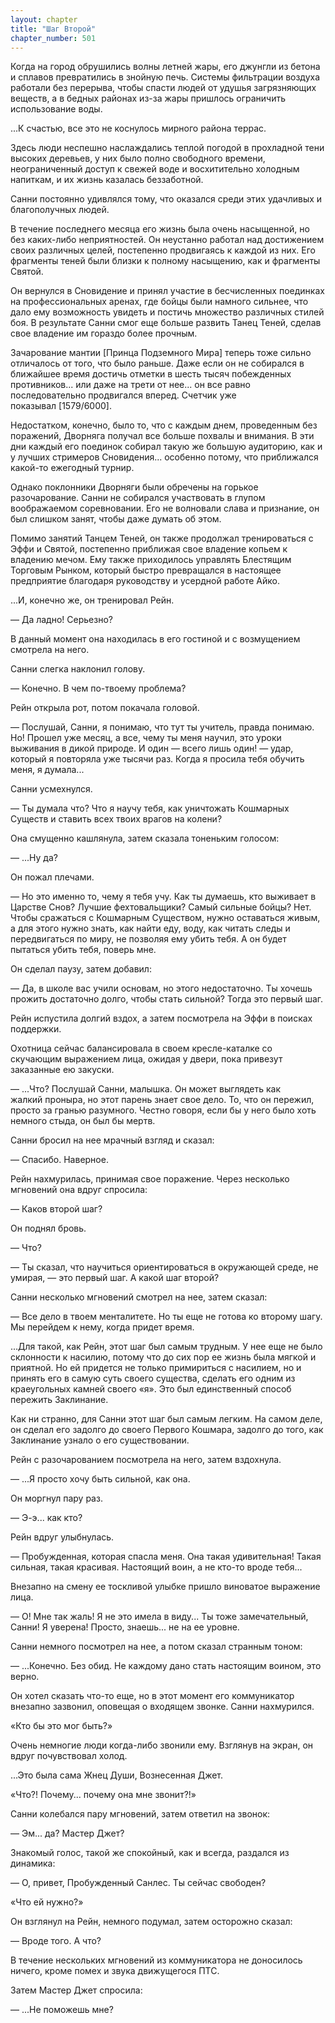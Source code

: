 ```yaml
---
layout: chapter
title: "Шаг Второй"
chapter_number: 501
---
```


Когда на город обрушились волны летней жары, его джунгли из бетона и сплавов превратились в знойную печь. Системы фильтрации воздуха работали без перерыва, чтобы спасти людей от удушья загрязняющих веществ, а в бедных районах из-за жары пришлось ограничить использование воды.

...К счастью, все это не коснулось мирного района террас.

Здесь люди неспешно наслаждались теплой погодой в прохладной тени высоких деревьев, у них было полно свободного времени, неограниченный доступ к свежей воде и восхитительно холодным напиткам, и их жизнь казалась беззаботной.

Санни постоянно удивлялся тому, что оказался среди этих удачливых и благополучных людей.

В течение последнего месяца его жизнь была очень насыщенной, но без каких-либо неприятностей. Он неустанно работал над достижением своих различных целей, постепенно продвигаясь к каждой из них. Его фрагменты теней были близки к полному насыщению, как и фрагменты Святой.

Он вернулся в Сновидение и принял участие в бесчисленных поединках на профессиональных аренах, где бойцы были намного сильнее, что дало ему возможность увидеть и постичь множество различных стилей боя. В результате Санни смог еще больше развить Танец Теней, сделав свое владение им гораздо более прочным.

Зачарование мантии [Принца Подземного Мира] теперь тоже сильно отличалось от того, что было раньше. Даже если он не собирался в ближайшее время достичь отметки в шесть тысяч побежденных противников... или даже на трети от нее... он все равно последовательно продвигался вперед. Счетчик уже показывал [1579/6000].

Недостатком, конечно, было то, что с каждым днем, проведенным без поражений, Дворняга получал все больше похвалы и внимания. В эти дни каждый его поединок собирал такую же большую аудиторию, как и у лучших стримеров Сновидения... особенно потому, что приближался какой-то ежегодный турнир.

Однако поклонники Дворняги были обречены на горькое разочарование. Санни не собирался участвовать в глупом воображаемом соревновании. Его не волновали слава и признание, он был слишком занят, чтобы даже думать об этом.

Помимо занятий Танцем Теней, он также продолжал тренироваться с Эффи и Святой, постепенно приближая свое владение копьем к владению мечом. Ему также приходилось управлять Блестящим Торговым Рынком, который быстро превращался в настоящее предприятие благодаря руководству и усердной работе Айко.

...И, конечно же, он тренировал Рейн.

— Да ладно! Серьезно?

В данный момент она находилась в его гостиной и с возмущением смотрела на него.

Санни слегка наклонил голову.

— Конечно. В чем по-твоему проблема?

Рейн открыла рот, потом покачала головой.

— Послушай, Санни, я понимаю, что тут ты учитель, правда понимаю. Но! Прошел уже месяц, а все, чему ты меня научил, это уроки выживания в дикой природе. И один — всего лишь один! — удар, который я повторяла уже тысячи раз. Когда я просила тебя обучить меня, я думала...

Санни усмехнулся.

— Ты думала что? Что я научу тебя, как уничтожать Кошмарных Существ и ставить всех твоих врагов на колени?

Она смущенно кашлянула, затем сказала тоненьким голосом:

— ...Ну да?

Он пожал плечами.

— Но это именно то, чему я тебя учу. Как ты думаешь, кто выживает в Царстве Снов? Лучшие фехтовальщики? Самый сильные бойцы? Нет. Чтобы сражаться с Кошмарным Существом, нужно оставаться живым, а для этого нужно знать, как найти еду, воду, как читать следы и передвигаться по миру, не позволяя ему убить тебя. А он будет пытаться убить тебя, поверь мне.

Он сделал паузу, затем добавил:

— Да, в школе вас учили основам, но этого недостаточно. Ты хочешь прожить достаточно долго, чтобы стать сильной? Тогда это первый шаг.

Рейн испустила долгий вздох, а затем посмотрела на Эффи в поисках поддержки.

Охотница сейчас балансировала в своем кресле-каталке со скучающим выражением лица, ожидая у двери, пока привезут заказанные ею закуски.

— ...Что? Послушай Санни, малышка. Он может выглядеть как жалкий проныра, но этот парень знает свое дело. То, что он пережил, просто за гранью разумного. Честно говоря, если бы у него было хоть немного стыда, он был бы мертв.

Санни бросил на нее мрачный взгляд и сказал:

— Спасибо. Наверное.

Рейн нахмурилась, принимая свое поражение. Через несколько мгновений она вдруг спросила:

— Каков второй шаг?

Он поднял бровь.

— Что?

— Ты сказал, что научиться ориентироваться в окружающей среде, не умирая, — это первый шаг. А какой шаг второй?

Санни несколько мгновений смотрел на нее, затем сказал:

— Все дело в твоем менталитете. Но ты еще не готова ко второму шагу. Мы перейдем к нему, когда придет время.

...Для такой, как Рейн, этот шаг был самым трудным. У нее еще не было склонности к насилию, потому что до сих пор ее жизнь была мягкой и приятной. Но ей придется не только примириться с насилием, но и принять его в самую суть своего существа, сделать его одним из краеугольных камней своего «я». Это был единственный способ пережить Заклинание.

Как ни странно, для Санни этот шаг был самым легким. На самом деле, он сделал его задолго до своего Первого Кошмара, задолго до того, как Заклинание узнало о его существовании.

Рейн с разочарованием посмотрела на него, затем вздохнула.

— ...Я просто хочу быть сильной, как она.

Он моргнул пару раз.

— Э-э... как кто?

Рейн вдруг улыбнулась.

— Пробужденная, которая спасла меня. Она такая удивительная! Такая сильная, такая красивая. Настоящий воин, а не кто-то вроде тебя...

Внезапно на смену ее тоскливой улыбке пришло виноватое выражение лица.

— О! Мне так жаль! Я не это имела в виду... Ты тоже замечательный, Санни! Я уверена! Просто, знаешь... не на ее уровне.

Санни немного посмотрел на нее, а потом сказал странным тоном:

— ...Конечно. Без обид. Не каждому дано стать настоящим воином, это верно.

Он хотел сказать что-то еще, но в этот момент его коммуникатор внезапно зазвонил, оповещая о входящем звонке. Санни нахмурился.

«Кто бы это мог быть?»

Очень немногие люди когда-либо звонили ему. Взглянув на экран, он вдруг почувствовал холод.

...Это была сама Жнец Души, Вознесенная Джет.

«Что?! Почему... почему она мне звонит?!»

Санни колебался пару мгновений, затем ответил на звонок:

— Эм... да? Мастер Джет?

Знакомый голос, такой же спокойный, как и всегда, раздался из динамика:

— О, привет, Пробужденный Санлес. Ты сейчас свободен?

«Что ей нужно?»

Он взглянул на Рейн, немного подумал, затем осторожно сказал:

— Вроде того. А что?

В течение нескольких мгновений из коммуникатора не доносилось ничего, кроме помех и звука движущегося ПТС.

Затем Мастер Джет спросила:

— ...Не поможешь мне?